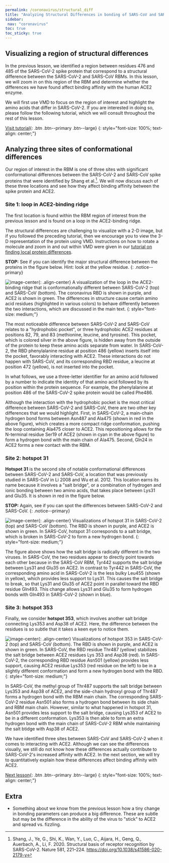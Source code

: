 ```yaml
---
permalink: /coronavirus/structural_diff
title: "Analyzing Structural Differences in bonding of SARS-CoV and SARS-CoV-2 with the ACE2 Enzyme"
sidebar:
 nav: "coronavirus"
toc: true
toc_sticky: true
---
```


## Visualizing a region of structural differences

In the previous lesson, we identified a region between residues 476 and 485 of the SARS-CoV-2 spike protein that correspond to a structural difference between the SARS-CoV-2 and SARS-CoV RBMs. In this lesson, we will zoom in on this region of the RBM and determine whether the differences we have found affect binding affinity with the human ACE2 enzyme.

We will first use VMD to focus on the region of interest and highlight the amino acids that differ in SARS-CoV-2. If you are interested in doing so, please follow the following tutorial, which we will consult throughout the rest of this lesson.

[Visit tutorial](tutorial_visualization){: .btn .btn--primary .btn--large}
{: style="font-size: 100%; text-align: center;"}

## Analyzing three sites of conformational differences

Our region of interest in the RBM is one of three sites with significant conformational differences between the SARS-CoV-2 and SARS-CoV spike proteins that were identified by Shang et al.[^Shang]. We will now discuss each of these three locations and see how they affect binding affinity between the spike protein and ACE2.

<!--

SARS-CoV-2 chimeric RBD complexed with ACE2 (PDB entry <a href="https://www.rcsb.org/structure/6vw1" target="_blank">6vw1</a>).

-->

### Site 1: loop in ACE2-binding ridge

The first location is found within the RBM region of interest from the previous lesson and is found on a loop in the ACE2-binding ridge.

The structural differences are challenging to visualize with a 2-D image, but if you followed the preceding tutorial, then we encourage you to view the 3-D representation of the protein using VMD. Instructions on how to rotate a molecule and zoom in and out within VMD were given in our [tutorial on finding local protein differences](tutorial_multiseq).

**STOP:** See if you can identify the major structural difference between the proteins in the figure below. Hint: look at the yellow residue.
{: .notice--primary}

![image-center](../assets/images/Ridge.png){: .align-center}
A visualization of the loop in the ACE2-binding ridge that is conformationally different between SARS-CoV-2 (top) and SARS-CoV (bottom). The coronavirus RBD is shown in purple, and ACE2 is shown in green. The differences in structure cause certain amino acid residues (highlighted in various colors) to behave differently between the two interactions, which are discussed in the main text.
{: style="font-size: medium;"}

The most noticeable difference between SARS-CoV-2 and SARS-CoV relates to a "hydrophobic pocket", or three hydrophobic ACE2 residues at positions 82, 79, and 83 (methionine, leucine, and tyrosine). This pocket, which is colored silver in the above figure, is hidden away from the outside of the protein to keep these amino acids separate from water. In SARS-CoV-2, the RBD phenylalanine residue at position 486 (yellow) inserts itself into the pocket, favorably interacting with ACE2. These interactions do not happen with SARS-CoV, and its corresponding RBD residue, a leucine at position 472 (yellow), is not inserted into the pocket.

In what follows, we use a three-letter identifier for an amino acid followed by a number to indicate the identity of that amino acid followed by its position within the protein sequence. For example, the phenylalanine at position 486 of the SARS-CoV-2 spike protein would be called Phe486.

Although the interaction with the hydrophobic pocket is the most critical difference between SARS-CoV-2 and SARS-CoV, there are two other key differences that we would highlight. First, in SARS-CoV-2, a main-chain hydrogen bond forms between Asn487 and Ala475 (shown in red in the above figure), which creates a more compact ridge conformation, pushing the loop containing Ala475 closer to ACE2. This repositioning allows for the N-terminal residue Ser19 of ACE2 (shown in cyan in the above figure) to form a hydrogen bond with the main chain of Ala475. Second, Gln24 in ACE2 forms a new contact with the RBM.

### Site 2: hotspot 31

**Hotspot 31** is the second site of notable conformational differences between SARS-CoV-2 and SARS-CoV, a location that was previously studied in SARS-CoV in Li 2008 and Wu et al. 2012. This location earns its name because it involves a "salt bridge", or a combination of hydrogen and ionic bonding between two amino acids, that takes place between Lys31 and Glu35. It is shown in red in the figure below.

**STOP:** Again, see if you can spot the differences between SARS-CoV-2 and SARS-CoV.
{: .notice--primary}

![image-center](../assets/images/Hotspot31.png){: .align-center}
Visualizations of hotspot 31 in SARS-CoV-2 (top) and SARS-CoV (bottom). The RBD is shown in purple, and ACE2 is shown in green. In SARS-CoV, hotspot 31 corresponds to a salt bridge, which is broken in SARS-CoV-2 to form a new hydrogen bond.
{: style="font-size: medium;"}

The figure above shows how the salt bridge is radically different in the two viruses. In SARS-CoV, the two residues appear to directly point towards each other because in the SARS-CoV RBM, Tyr442 supports the salt bridge between Lys31 and Glu35 on ACE2. In contrast to Tyr442 in SARS-CoV, the corresponding amino acid in SARS-CoV-2 is the less bulky Leu455 (shown in yellow), which provides less support to Lys31. This causes the salt bridge to break, so that Lys31 and Glu35 of ACE2 point in parallel toward the RBD residue Gln493. This change allows Lys31 and Glu35 to form hydrogen bonds with Gln493 in SARS-CoV-2 (shown in blue).

### Site 3: hotspot 353

Finally, we consider **hotspot 353**, which involves another salt bridge connecting Lys353 and Asp38 of ACE2. Here, the difference between the residues is so subtle that it takes a keen eye to notice them.

![image-center](../assets/images/Hotspot353.png){: .align-center}
Visualizations of hotspot 353 in SARS-CoV-2 (top) and SARS-CoV (bottom). The RBD is shown in purple, and ACE2 is shown in green. In SARS-CoV, the RBD residue Thr487 (yellow) stabilizes the salt bridge between ACE2 residues Lys 353 and Asp38 (red). In SARS-CoV-2, the corresponding RBD residue Asn501 (yellow) provides less support, causing ACE2 residue Lys353 (red residue on the left) to be in a slightly different conformation and form a new hydrogen bond with the RBD.
{: style="font-size: medium;"}

In SARS-CoV, the methyl group of Thr487 supports the salt bridge between Lys353 and Asp38 of ACE2, and the side-chain hydroxyl group of Thr487 forms a hydrogen bond with the RBM main chain. The corresponding SARS-CoV-2 residue Asn501 also forms a hydrogen bond between its side chain and RBM main chain. However, similar to what happened in hotspot 31, Asn501 provides less support to the salt bridge, causing Lys353 of ACE2 to be in a different conformation. Lys353 is then able to form an extra hydrogen bond with the main chain of SARS-CoV-2 RBM while maintaining the salt btidge with Asp38 of ACE2.

We have identified three sites between SARS-CoV and SARS-CoV-2 when it comes to interacting with ACE2. Although we can see the differences visually, we still do not know how these differences actually contribute to SARS-CoV-2's increased affinity with ACE2. In the next section, we will try to quantitatively explain how these differences affect binding affinity with ACE2.

[Next lesson](NAMD){: .btn .btn--primary .btn--large}
{: style="font-size: 100%; text-align: center;"}

## Extra

* Something about we know from the previous lesson how a tiny change in bonding parameters can produce a big difference. These are subtle but may be the difference in the ability of the virus to "stick" to ACE2 and spread vs. fizzling.

[^Hamming]: Hamming, I., Timens, W., Bulthuis, M., Lely, A., Navis, G., Goor, H. 2004. Tissue distribution of ACE2 portein, the functional receptor for SARS coronavirus. A first step in understanding SARS pathogenesis. J Pathol 203(2), 631-637. https://doi.org/10.1002/path.1570

[^Samavati]: Samavati, L., Uhal, B. 2020. ACE2, Much more than just a receptor for sars-cov-2. Front. Cell. Infect. Microbiol 10. https://doi.org/10.3389/fcimb.2020.00317

[^Shang]: Shang, J., Ye, G., Shi, K., Wan, Y., Luo, C., Aijara, H., Geng, Q., Auerbach, A., Li, F. 2020. Structural basis of receptor recognition by SARS-CoV-2. Nature 581, 221–224. https://doi.org/10.1038/s41586-020-2179-y
